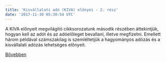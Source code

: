 ```yaml
---
title: 'Kisvállalati adó (KIVA) előnyei - 2. rész'
date: '2017-11-30 05:30:54 UTC'
---
```


A KIVA előnyeit megvilágító cikksorozatunk második részében áttekintjük, hogyan kell az adót és az adóelőleget bevallani, illetve megfizetni. Emellett három példával számszakilag is szemléltetjük a hagyományos adózás és a kisvállalati adózás lehetséges előnyeit.


[Bővebben](http://ift.tt/2ApW3yO)

